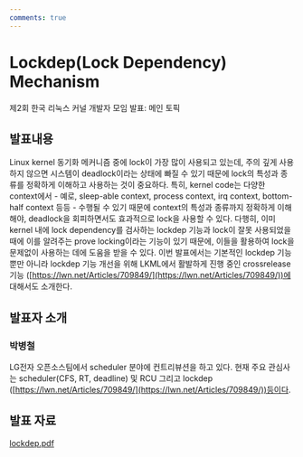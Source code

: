 ```yaml
---
comments: true
---
```


# Lockdep(Lock Dependency) Mechanism
제2회 한국 리눅스 커널 개발자 모임 발표: 메인 토픽

## 발표내용

Linux kernel 동기화 메커니즘 중에 lock이 가장 많이 사용되고 있는데, 주의 깊게  사용하지 않으면
시스템이 deadlock이라는 상태에 빠질 수 있기 때문에 lock의 특성과 종류를 정확하게 이해하고
사용하는 것이 중요하다. 특히, kernel code는 다양한 context에서 - 예로, sleep-able context,
process context, irq context, bottom-half context 등등 - 수행될 수 있기 때문에 context의 특성과
종류까지 정확하게 이해해야, deadlock을 회피하면서도 효과적으로 lock을 사용할 수 있다.
다행히, 이미 kernel 내에 lock dependency를 검사하는 lockdep 기능과 lock이 잘못 사용되었을 때에
이를 알려주는 prove locking이라는 기능이 있기 때문에, 이들을 활용하여 lock을 문제없이 사용하는
데에 도움을 받을 수 있다. 이번 발표에서는 기본적인 lockdep 기능뿐만 아니라 lockdep 기능 개선을
위해 LKML에서 활발하게 진행 중인 crossrelease 기능
([https://lwn.net/Articles/709849/](https://lwn.net/Articles/709849/))에 대해서도
소개한다. 

## 발표자 소개

### 박병철
LG전자 오픈소스팀에서 scheduler 분야에 컨트리뷰션을 하고 있다. 현재 주요 관심사는 scheduler(CFS, RT, deadline) 및 RCU 그리고 lockdep
([https://lwn.net/Articles/709849/](https://lwn.net/Articles/709849/))등이다. 

## 발표 자료
[lockdep.pdf](https://github.com/kernel-dev-ko/kernel-dev-ko.github.io/raw/master/2nd/session-01/lockdep.pdf)
